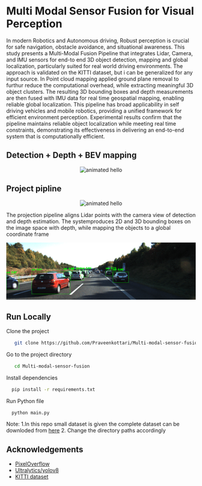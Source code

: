
# Multi Modal Sensor Fusion for Visual Perception

In modern Robotics and Autonomous driving, Robust perception is crucial for safe navigation, obstacle avoidance, and situational awareness. This study presents a Multi-Modal Fusion Pipeline that integrates Lidar, Camera, and IMU sensors for end-to end 3D object detection, mapping and global localization, particularly suited for real world driving  environments. The approach is validated on the KITTI dataset, but i can be generalized for any input source. In Point cloud mapping applied  ground plane removal to furthur reduce the computational overhead, while extracting meaningful 3D object clusters. The resulting 3D bounding boxes and depth measurements are then fused with IMU data for real time geospatial mapping, enabling reliable global localization.  This pipeline has broad applicability in self driving vehicles and mobile robotics, providing a unified framework for efficient environment perception. Experimental results confirm that the pipeline maintains reliable object localization while meeting real time constraints, demonstrating its effectiveness in delivering an end-to-end system that is computationally efficient.


## Detection + Depth + BEV mapping
<div align="center">
<img src="https://github.com/Praveenkottari/Multi-modal-sensor-fusion/blob/a264e2e5ec3818c5cec5ab0dd777a6e4cc2a9e48/output/out.gif" width="600" alt="animated hello">
</div>

    
## Project pipline
<div align="center">
<img src="https://github.com/Praveenkottari/Multi-modal-sensor-fusion/blob/a6ea5feb5954416a6b29ae5996f2e0e4e2ee7627/pipline.png" width="600" alt="animated hello">
</div>

The projection pipeline aligns Lidar points with the camera view of detection and depth estimation. The systemproduces 2D and 3D bounding boxes on the image space with depth, while mapping the objects to a global coordinate frame


<div align="center">
<img src="https://github.com/Praveenkottari/Multi-modal-sensor-fusion/blob/eaa03c1bdbd092d6183c6729131db1af474c101c/output/steps.gif" width="600" alt="animated hello">
</div>

## Run Locally

Clone the project

```bash
   git clone https://github.com/Praveenkottari/Multi-modal-sensor-fusion.git
```

Go to the project directory

```bash
   cd Multi-modal-sensor-fusion
```

Install dependencies

```bash
  pip install -r requirements.txt
```

Run Python file

```bash
  python main.py
```

Note: 1.In this repo small dataset is given the complete dataset can be downloded from [here](https://www.cvlibs.net/datasets/kitti/raw_data.php)
      2. Change the directory paths accordingly  


## Acknowledgements

 - [PixelOverflow](https://youtube.com/@pixeloverflow?si=GoiB8ai2mv4GR1x_)
 - [Ultralytics/yolov8](https://docs.ultralytics.com/)
 - [KITTI dataset](https://www.cvlibs.net/datasets/kitti/)
